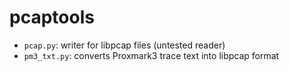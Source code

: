 # pcaptools

* `pcap.py`: writer for libpcap files (untested reader)
* `pm3_txt.py`: converts Proxmark3 trace text into libpcap format
